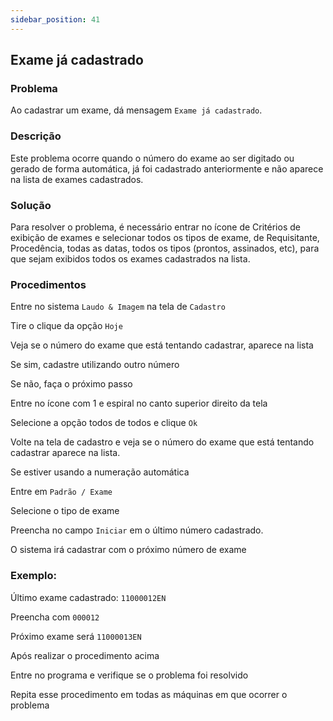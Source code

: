 ```yaml
---
sidebar_position: 41
---
```


## Exame já cadastrado

### Problema

Ao cadastrar um exame, dá mensagem `Exame já cadastrado`.

### Descrição

Este problema ocorre quando o número do exame ao ser digitado ou
gerado de forma automática, já foi cadastrado anteriormente e não
aparece na lista de exames cadastrados.

### Solução

Para resolver o problema, é necessário entrar no ícone de Critérios
de exibição de exames e selecionar todos os tipos de exame, de
Requisitante, Procedência, todas as datas, todos os tipos (prontos,
assinados, etc), para que sejam exibidos todos os exames cadastrados
na lista.

### Procedimentos

Entre no sistema `Laudo & Imagem` na tela de `Cadastro`

Tire o clique da opção `Hoje`

Veja se o número do exame que está tentando cadastrar, aparece na
lista

Se sim, cadastre utilizando outro número

Se não, faça o próximo passo

Entre no ícone com 1 e espiral no canto superior direito da tela

Selecione a opção todos de todos e clique `Ok`

Volte na tela de cadastro e veja se o número do exame que está
tentando cadastrar aparece na lista.

Se estiver usando a numeração automática

Entre em `Padrão / Exame`

Selecione o tipo de exame

Preencha no campo `Iniciar` em o último número cadastrado.

O sistema irá cadastrar com o próximo número de exame

### Exemplo:

Último exame cadastrado: `11000012EN`

Preencha com `000012`

Próximo exame será `11000013EN`

Após realizar o procedimento acima

Entre no programa e verifique se o problema foi resolvido

Repita esse procedimento em todas as máquinas em que ocorrer o
problema